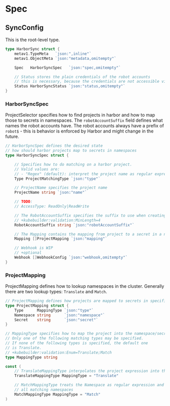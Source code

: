 # Spec

## SyncConfig

This is the root-level type.

```go
type HarborSync struct {
	metav1.TypeMeta   `json:",inline"`
	metav1.ObjectMeta `json:"metadata,omitempty"`

	Spec   HarborSyncSpec   `json:"spec,omitempty"`

	// Status stores the plain credentials of the robot accounts
	// this is necessary, because the credentials are not accessible via API
	Status HarborSyncStatus `json:"status,omitempty"`
}
```

### HarborSyncSpec

ProjectSelector specifies how to find projects in harbor and how to map those to secrets in namespaces.
The `robotAccountSuffix` field defines what names the robot accounts have. The robot accounts always have a prefix of `robot$` - this is behavior is enforced by Harbor and might change in the future.

```go
// HarborSyncSpec defines the desired state
// how should harbor projects map to secrets in namespaces
type HarborSyncSpec struct {

	// Specifies how to do matching on a harbor project.
	// Valid values are:
	// - "Regex" (default): interpret the project name as regular expression;
	Type ProjectMatchingType `json:"type"`

	// ProjectName specifies the project name
	ProjectName string `json:"name"`

	// TODO:
	// AccessType: ReadOnly|ReadWrite

	// The RobotAccountSuffix specifies the suffix to use when creating a new robot account
	// +kubebuilder:validation:MinLength=4
	RobotAccountSuffix string `json:"robotAccountSuffix"`

	// The Mapping contains the mapping from project to a secret in a namespace
	Mapping []ProjectMapping `json:"mapping"`

	// Webhook is WIP
	// +optional
	Webhook []WebhookConfig `json:"webhook,omitempty"`
}
```

### ProjectMapping

ProjectMapping defines how to lookup namespaces in the cluster. Generally there are two lookup types: `Translate` and `Match`.

```go
// ProjectMapping defines how projects are mapped to secrets in specific namespaces
type ProjectMapping struct {
	Type      MappingType `json:"type"`
	Namespace string      `json:"namespace"`
	Secret    string      `json:"secret"`
}

// MappingType specifies how to map the project into the namespace/secret
// Only one of the following matching types may be specified.
// If none of the following types is specified, the default one
// is Translate.
// +kubebuilder:validation:Enum=Translate;Match
type MappingType string

const (
	// TranslateMappingType interpolates the project expression into the namespace
	TranslateMappingType MappingType = "Translate"

	// MatchMappingType treats the Namespace as regular expression and injects secrets into
	// all matching namespaces
	MatchMappingType MappingType = "Match"
)
```
